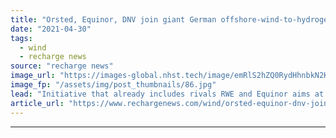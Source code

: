 ```yaml
---
title: "Orsted, Equinor, DNV join giant German offshore-wind-to-hydrogen hub AquaVentus"
date: "2021-04-30"
tags: 
  - wind
  - recharge news
source: "recharge news"
image_url: "https://images-global.nhst.tech/image/emRlS2hZQ0RydHhnbkN2KzRKL3pnMGtRMXNQRjBacUtGamkvcXVXeklRbz0=/nhst/binary/7afb752f5207e1ef0fc9f351353e9b57"
image_fp: "/assets/img/post_thumbnails/86.jpg"
lead: "Initiative that already includes rivals RWE and Equinor aims at tapping 10GW of wind at sea between the island of Heligoland and the Dogger sand bank"
article_url: "https://www.rechargenews.com/wind/orsted-equinor-dnv-join-giant-german-offshore-wind-to-hydrogen-hub-aquaventus/2-1-1003969"
---
```


---

